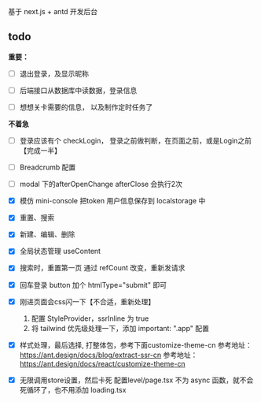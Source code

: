 基于 next.js + antd 开发后台


## todo


**重要：**

- [ ] 退出登录，及显示昵称
- [ ] 后端接口从数据库中读数据，登录信息
- [ ] 想想关卡需要的信息， 以及制作定时任务了




**不着急**
- [ ] 登录应该有个 checkLogin，  登录之前做判断，在页面之前，或是Login之前【完成一半】
- [ ] Breadcrumb 配置
- [ ] modal 下的afterOpenChange  afterClose 会执行2次

- [x] 模仿 mini-console 把token 用户信息保存到 localstorage 中
- [x] 重置、搜索
- [x] 新建、编辑、删除
- [x] 全局状态管理 useContent
- [x] 搜索时，重置第一页
  通过 refCount 改变，重新发请求
- [x] 回车登录
  button 加个  htmlType="submit" 即可
- [x] 刚进页面会css闪一下【不合适，重新处理】
  1. 配置 StyleProvider，ssrInline 为 true
  1. 将 tailwind 优先级处理一下，添加  important: ".app" 配置
- [x] 样式处理，最后选择, 打整体包，参考下面customize-theme-cn
  参考地址：https://ant.design/docs/blog/extract-ssr-cn
  参考地址：https://ant.design/docs/react/customize-theme-cn
- [x] 无限调用store设置，然后卡死
  配置level/page.tsx 不为 async 函数，就不会死循环了，也不用添加 loading.tsx